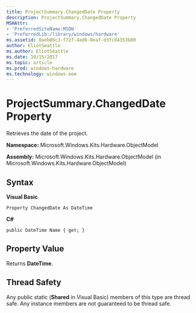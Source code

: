 ```yaml
---
title: ProjectSummary.ChangedDate Property
description: ProjectSummary.ChangedDate Property
MSHAttr:
- 'PreferredSiteName:MSDN'
- 'PreferredLib:/library/windows/hardware'
ms.assetid: 0aeb06c3-f72f-4ad6-8eaf-d37cd4353b80
author: EliotSeattle
ms.author: EliotSeattle
ms.date: 10/15/2017
ms.topic: article
ms.prod: windows-hardware
ms.technology: windows-oem
---
```


# ProjectSummary.ChangedDate Property


Retrieves the date of the project.

**Namespace:** Microsoft.Windows.Kits.Hardware.ObjectModel

**Assembly:** Microsoft.Windows.Kits.Hardware.ObjectModel (in Microsoft.Windows.Kits.Hardware.ObjectModel)

## <span id="Syntax"></span><span id="syntax"></span><span id="SYNTAX"></span>Syntax


**Visual Basic**

`Property ChangedDate As DateTime`

**C#**

`public DateTime Name { get; }`

## <span id="Property_Value"></span><span id="property_value"></span><span id="PROPERTY_VALUE"></span>Property Value


Returns **DateTime**.

## <span id="Thread_Safety"></span><span id="thread_safety"></span><span id="THREAD_SAFETY"></span>Thread Safety


Any public static (**Shared** in Visual Basic) members of this type are thread safe. Any instance members are not guaranteed to be thread safe.

 

 






